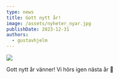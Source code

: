 ```yaml
---
type: news
title: Gott nytt år!
image: /assets/nyheter_nyar.jpg
publishDate: 2023-12-31
authors:
  - gustavhjelm
---
```

<img class="image-left" src="/assets/nyheter_nyar.jpg">

Gott nytt år vänner! Vi hörs igen nästa år 🎉